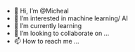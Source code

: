 - 👋 Hi, I’m @Micheal
- 👀 I’m interested in machine learning/ AI
- 🌱 I’m currently learning 
- 💞️ I’m looking to collaborate on ...
- 📫 How to reach me ...

<!---
m is a ✨ special ✨ repository because its `README.md` (this file) appears on your GitHub profile.
You can click the Preview link to take a look at your changes.
--->
